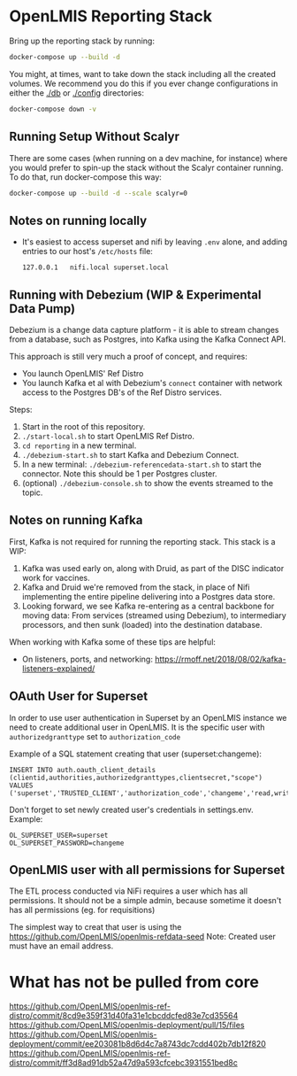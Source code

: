 # OpenLMIS Reporting Stack

Bring up the reporting stack by running:

```sh
docker-compose up --build -d
```

You might, at times, want to take down the stack including all the created volumes. We recommend you do this if you ever change configurations in either the [./db](./db) or [./config](./config) directories:

```sh
docker-compose down -v
```

## Running Setup Without Scalyr

There are some cases (when running on a dev machine, for instance) where you would prefer to spin-up the stack without the Scalyr container running. To do that, run docker-compose this way:

```sh
docker-compose up --build -d --scale scalyr=0
```

## Notes on running locally

* It's easiest to access superset and nifi by leaving `.env` alone, and adding
    entries to our host's `/etc/hosts` file:
    ```
    127.0.0.1   nifi.local superset.local
    ```

## Running with Debezium (WIP & Experimental Data Pump)

Debezium is a change data capture platform - it is able to stream changes from
a database, such as Postgres, into Kafka using the Kafka Connect API.

This approach is still very much a proof of concept, and requires:

- You launch OpenLMIS' Ref Distro
- You launch Kafka et al with Debezium's `connect` container with network
    access to the Postgres DB's of the Ref Distro services.

Steps:

1. Start in the root of this repository.
2. `./start-local.sh` to start OpenLMIS Ref Distro.
3. `cd reporting` in a new terminal.
4. `./debezium-start.sh` to start Kafka and Debezium Connect.
5. In a new terminal:  `./debezium-referencedata-start.sh` to start the
    connector.  Note this should be 1 per Postgres cluster.
6. (optional) `./debezium-console.sh` to show the events streamed to the topic.


## Notes on running Kafka

First, Kafka is not required for running the reporting stack.  This stack is
a WIP:

1. Kafka was used early on, along with Druid, as part of the DISC indicator work
    for vaccines.
1. Kafka and Druid we're removed from the stack, in place of Nifi implementing
    the entire pipeline delivering into a Postgres data store.
1. Looking forward, we see Kafka re-entering as a central backbone for moving
    data:  From services (streamed using Debezium), to intermediary processors,
    and then sunk (loaded) into the destination database.

When working with Kafka some of these tips are helpful:
* On listeners, ports, and networking: https://rmoff.net/2018/08/02/kafka-listeners-explained/


## OAuth User for Superset

In order to use user authentication in Superset by an OpenLMIS instance we need to create additional user in OpenLMIS. 
It is the specific user with `authorizedgranttype` set to `authorization_code`

Example of a SQL statement creating that user (superset:changeme):
``` 
INSERT INTO auth.oauth_client_details (clientid,authorities,authorizedgranttypes,clientsecret,"scope")
VALUES ('superset','TRUSTED_CLIENT','authorization_code','changeme','read,write');

```

Don't forget to set newly created user's credentials in settings.env. Example:
```
OL_SUPERSET_USER=superset
OL_SUPERSET_PASSWORD=changeme
```

## OpenLMIS user with all permissions for Superset

The ETL process conducted via NiFi requires a user which has all permissions. It should not be a simple admin, because sometime it doesn't has all permissions (eg. for requisitions)

The simplest way to creat that user is using the https://github.com/OpenLMIS/openlmis-refdata-seed
Note: Created user must have an email address.

# What has not be pulled from core
https://github.com/OpenLMIS/openlmis-ref-distro/commit/8cd9e359f31d40fa31e1cbcddcfed83e7cd35564
https://github.com/OpenLMIS/openlmis-deployment/pull/15/files
https://github.com/OpenLMIS/openlmis-deployment/commit/ee203081b8d6d4c7a8743dc7cdd402b7db12f820
https://github.com/OpenLMIS/openlmis-ref-distro/commit/ff3d8ad91db52a47d9a593cfcebc3931551bed8c
